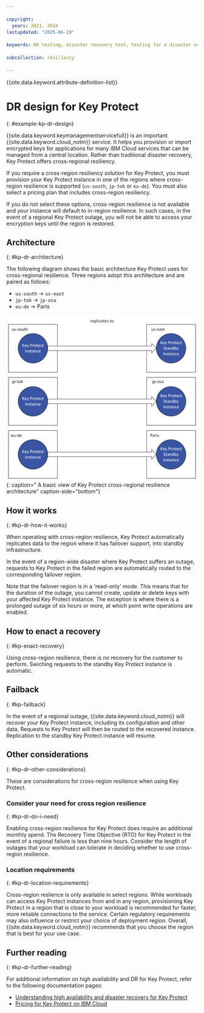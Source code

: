 ```yaml
---

copyright:
  years: 2021, 2024
lastupdated: "2025-06-19"

keywords: DR testing, disaster recovery test, testing for a disaster scenario, dry test, switch over, DR simulation, key protect

subcollection: resiliency

---
```


{{site.data.keyword.attribute-definition-list}}

# DR design for Key Protect
{: #example-kp-dr-design}

{{site.data.keyword.keymanagementservicefull}} is an important {{site.data.keyword.cloud_notm}} service. It helps you provision or import encrypted keys for applications for many IBM Cloud services that can be managed from a central location. Rather than traditional disaster recovery, Key Protect offers cross-regional resiliency.

If you require a cross-region resiliency solution for Key Protect, you must provision your Key Protect instance in one of the regions where cross-region resilience is supported (`us-south`, `jp-tok` or `eu-de`). You must also select a pricing plan that includes cross-region resiliency.

If you do not select these options, cross-region resilience is not available and your instance will default to in-region resilience. In such cases, in the event of a regional Key Protect outage, you will not be able to access your encryption keys until the region is restored.

## Architecture
{: #kp-dr-architecture}

The following diagram shows the basic architecture Key Protect uses for cross-regional resilience. Three regions adopt this architecture and are paired as follows:

* `us-south` -> `us-east`
* `jp-tok`   -> `jp-osa`
* `eu-de`    -> Paris

![Diagram showing the basic KP cross-region architecture](images/kp-cross-region-resilience.svg "Diagram depicting a basic view of Key Protect cross-region architecture"){: caption=" A basic view of Key Protect cross-regional resilience architecture" caption-side="bottom"}

## How it works
{: #kp-dr-how-it-works}

When operating with cross-region resilience, Key Protect automatically replicates data to the region where it has failover support, into standby infrastructure.

In the event of a region-wide disaster where Key Protect suffers an outage, requests to Key Protect in the failed region are automatically routed to the corresponding failover region.

Note that the failover region is in a 'read-only' mode. This means that for the duration of the outage, you cannot create, update or delete keys with your affected Key Protect instance. The exception is where there is a prolonged outage of six hours or more, at which point write operations are enabled.

## How to enact a recovery
{: #kp-enact-recovery}

Using cross-region resilience, there is no recovery for the customer to perform. Swiching requests to the standby Key Protect instance is automatic.

## Failback
{: #kp-failback}

In the event of a regional outage, {{site.data.keyword.cloud_notm}} will recover your Key Protect instance, including its configuration and other data. Requests to Key Protect will then be routed to the recovered instance. Replication to the standby Key Protect instance will resume.

## Other considerations
{: #kp-dr-other-considerations}

These are considerations for cross-region resilience when using Key Protect.

### Consider your need for cross region resilience
{: #kp-dr-do-i-need}

Enabling cross-region resilience for Key Protect does require an additional monthly spend. The Recovery Time Objective (RTO) for Key Protect in the event of a regional failure is less than nine hours. Consider the length of outages that your workload can tolerate in deciding whether to use cross-region resilience.

### Location requirements
{: #kp-dr-location-requirements}

Cross-region reslience is only available in select regions. While workloads can access Key Protect instances from and in any region, provisioning Key Protect in a region that is close to your workload is recommended for faster, more reliable connections to the service. Certain regulatory requirements may also influence or restrict your choice of deployment region. Overall, {{site.data.keyword.cloud_notm}} recommends that you choose the region that is best for your use case.

## Further reading
{: #kp-dr-further-reading}

For additional information on high availability and DR for Key Protect, refer to the following documentation pages:

* [Understanding high availability and disaster recovery for Key Protect](/docs/key-protect?topic=key-protect-ha-dr&interface=ui)
* [Pricing for Key Protect on IBM Cloud](/docs/key-protect?topic=key-protect-pricing-plan)
